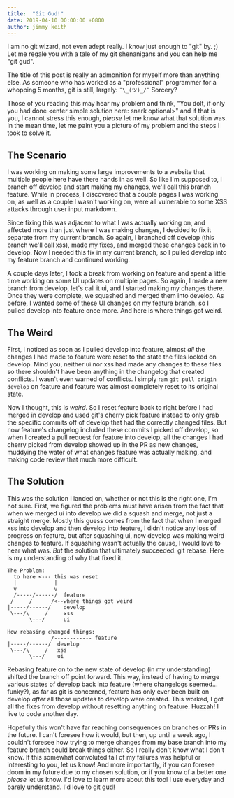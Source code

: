 ```yaml
---
title:  "Git Gud!"
date: 2019-04-10 00:00:00 +0800
author: jimmy keith
---
```


I am no git wizard, not even adept really. I know just enough to "git" by. ;) Let me regale you with a tale of my git
shenanigans and you can help me "git gud".

<!--more-->

The title of this post is really an admonition for myself more than anything else. As someone who has worked as a 
"professional" programmer for a whopping 5 months, git is still, largely: `¯\_(ツ)_/¯` Sorcery?

Those of you reading this may hear my problem and think, "You dolt, if only you had done &lt;enter simple solution here: 
snark optional&gt;" and if that is you, I cannot stress this enough, _please_ let me know what that solution was. In the
mean time, let me paint you a picture of my problem and the steps I took to solve it.

## The Scenario
I was working on making some large improvements to a website that multiple people here have there hands in as well. So
like I'm supposed to, I branch off develop and start making my changes, we'll call this branch feature. While in 
process, I discovered that a couple pages I was working on, as well as a couple I wasn't working on, were all vulnerable
to some XSS attacks through user input markdown.

Since fixing this was adjacent to what I was actually working on, and affected more than just where I was making
changes, I decided to fix it separate from my current branch. So again, I branched off develop (this branch we'll call
xss), made my fixes, and merged these changes back in to develop. Now I needed this fix in my current branch, so I
pulled develop into my feature branch and continued working. 

A couple days later, I took a break from working on feature and spent a little time working on some UI updates on
multiple pages. So again, I made a new branch from develop, let's call it ui, and I started making my changes there.
Once they were complete, we squashed and merged them into develop. As before, I wanted some of these UI changes on my 
feature branch, so I pulled develop into feature once more. And here is where things got weird.

## The Weird
First, I noticed as soon as I pulled develop into feature, almost _all_ the changes I had made to feature were
reset to the state the files looked on develop. Mind you, neither ui nor xss had made any changes to these files
so there shouldn't have been anything in the changelog that created conflicts. I wasn't even warned of conflicts. I
simply ran `git pull origin develop` on feature and feature was almost completely reset to its original state.

Now I thought, this is _weird_. So I reset feature back to right before I had merged in develop and used git's cherry
pick feature instead to only grab the specific commits off of develop that had the correctly changed files. But now 
feature's changelog included these commits I picked off develop, so when I created a pull request for feature into 
develop, all the changes I had cherry picked from develop showed up in the PR as new changes, muddying the water of what
changes feature was actually making, and making code review that much more difficult.

## The Solution
This was the solution I landed on, whether or not this is the right one, I'm not sure. First, we figured the problems
must have arisen from the fact that when we merged ui into develop we did a squash and merge, not just a straight
merge. Mostly this guess comes from the fact that when I merged xss into develop and then develop into feature,
I didn't notice any loss of progress on feature, but after squashing ui, now develop was making weird changes to
feature. If squashing wasn't actually the cause, I would love to hear what was. _But_ the solution that ultimately
succeeded: git rebase. Here is my understanding of why that fixed it.

```
The Problem:
  to here <--- this was reset
  |            |
  v            v
  /-----/------/  feature
 /     /      /<--where things got weird
|-----/------/    develop
 \---/\     /     xss
       \---/      ui

How rebasing changed things:
              /------------ feature
|-----/------/  develop
 \---/\     /   xss
       \---/    ui
```

Rebasing feature on to the new state of develop (in my understanding) shifted the branch off point forward. This way,
instead of having to merge various states of develop back into feature (where changelogs seemed... funky?), as far
as git is concerned, feature has only ever been built on develop _after_ all those updates to develop were created.
This worked, I got all the fixes from develop without resetting anything on feature. Huzzah! I live to code another
day. 

Hopefully this won't have far reaching consequences on branches or PRs in the future. I can't foresee how it would,
but then, up until a week ago, I couldn't foresee how trying to merge changes from my base branch into my feature branch
could break things either. So I really don't know what I don't know. If this somewhat convoluted tail of my failures
was helpful or interesting to you, let us know! And more importantly, if you can foresee doom in my future due to my
chosen solution, or if you know of a better one _please_ let us know. I'd love to learn more about this tool I use
everyday and barely understand. I'd love to git gud!
